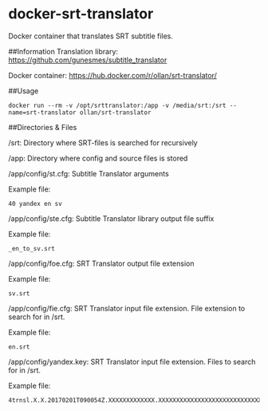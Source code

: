 # docker-srt-translator
Docker container that translates SRT subtitle files.


##Information
Translation library: https://github.com/gunesmes/subtitle_translator

Docker container: https://hub.docker.com/r/ollan/srt-translator/

##Usage

```
docker run --rm -v /opt/srttranslator:/app -v /media/srt:/srt --name=srt-translator ollan/srt-translator
```

##Directories & Files

/srt: Directory where SRT-files is searched for recursively


/app: Directory where config and source files is stored


/app/config/st.cfg: Subtitle Translator arguments

Example file:
```
40 yandex en sv
```


/app/config/ste.cfg: Subtitle Translator library output file suffix

Example file:
```
_en_to_sv.srt
```


/app/config/foe.cfg: SRT Translator output file extension

Example file:
```
sv.srt
```


/app/config/fie.cfg: SRT Translator input file extension. File extension to search for in /srt.

Example file:
```
en.srt
```


/app/config/yandex.key: SRT Translator input file extension. Files to search for in /srt.

Example file:
```
4trnsl.X.X.20170201T090054Z.XXXXXXXXXXXXX.XXXXXXXXXXXXXXXXXXXXXXXXXXXXXXXXXX
```
